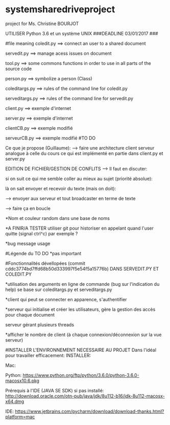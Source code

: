 # systemsharedriveproject
project for Ms. Christine BOURJOT

UTILISER Python 3.6 et un système UNIX
###DEADLINE 03/01/2017 ###

#file meaning
coledit.py ==> connect an user to a shared document

servedit.py ==> manage acess issues on document

tool.py ==> some commons functions in order to use in all parts of the source code

person.py ==> symbolize a person (Class)

coleditargs.py ==> rules of the command line for coledit.py

serveditargs.py ==> rules of the command line for servedit.py



client.py ==> exemple d'internet

server.py ==> exemple d'internet

clientCB.py ==> exemple modifié

serveurCB.py ==> exemple modifié
#TO DO

Ce que je propose (Guillaume):
--> faire une architecture client serveur analogue à celle du cours ce qui est implémenté en partie dans client.py et server.py


EDITION DE FICHIER/GESTION DE CONFLITS --> Il faut en discuter:

si on suit ce qui me semble coller au mieux au sujet (priorité absolue):

là on sait envoyer et recevoir du texte (mais on doit):

--> envoyer aux serveur et tout broadcaster en terme de texte

--> faire ça en boucle

*Nom et couleur random dans une base de noms

*A FINIR/A TESTER utiliser git pour historiser en appelant quand l'user quitte (signal ctrl^c) par exemple ?

*bug message usage

#Légende du TO DO
*pas important

#Fonctionnalités dévellopées (commit cddc3774bd7ffd68b50d333997f5e54f5a15776b)
DANS SERVEDIT.PY ET COLEDIT.PY

*utilisation  des arguments en ligne de commande (bug sur l'indication du help) se base sur coleditargs.py et serveditargs.py 

*client qui peut se connecter en apparence, s'authentifier

*serveur qui initialise et créer les utilisateurs, gère la gestion des accès pour chaque document

serveur gérant plusieurs threads

*afficher le nombre de client (à chaque connexion/déconnexion sur la vue serveur)

#INSTALLER L'ENVIRONNEMENT NECESSAIRE AU PROJET
Dans l'idéal pour travailler efficacement:
INSTALLER:

Mac:

Python:
https://www.python.org/ftp/python/3.6.0/python-3.6.0-macosx10.6.pkg

Prérequis à l'IDE (JAVA SE SDK) si pas installé:
http://download.oracle.com/otn-pub/java/jdk/8u112-b16/jdk-8u112-macosx-x64.dmg

IDE:
https://www.jetbrains.com/pycharm/download/download-thanks.html?platform=mac
